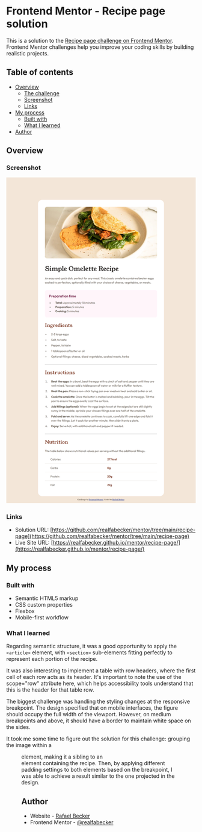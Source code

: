 # Frontend Mentor - Recipe page solution

This is a solution to the [Recipe page challenge on Frontend Mentor](https://www.frontendmentor.io/challenges/recipe-page-KiTsR8QQKm). Frontend Mentor challenges help you improve your coding skills by building realistic projects. 

## Table of contents

- [Overview](#overview)
  - [The challenge](#the-challenge)
  - [Screenshot](#screenshot)
  - [Links](#links)
- [My process](#my-process)
  - [Built with](#built-with)
  - [What I learned](#what-i-learned)
- [Author](#author)

## Overview

### Screenshot

![](./screenshot.png)

### Links

- Solution URL: [https://github.com/realfabecker/mentor/tree/main/recipe-page](https://github.com/realfabecker/mentor/tree/main/recipe-page)
- Live Site URL: [https://realfabecker.github.io/mentor/recipe-page/](https://realfabecker.github.io/mentor/recipe-page/)

## My process

### Built with

- Semantic HTML5 markup
- CSS custom properties
- Flexbox
- Mobile-first workflow

### What I learned

Regarding semantic structure, it was a good opportunity to apply the `<article>` element, with `<section>` sub-elements fitting perfectly to represent each portion of the recipe.

It was also interesting to implement a table with row headers, where the first cell of each row acts as its header. It's important to note the use of the scope="row" attribute here, which helps accessibility tools understand that this is the header for that table row.

The biggest challenge was handling the styling changes at the responsive breakpoint. The design specified that on mobile interfaces, the figure should occupy the full width of the viewport. However, on medium breakpoints and above, it should have a border to maintain white space on the sides.

It took me some time to figure out the solution for this challenge: grouping the image within a <figure> element, making it a sibling to an <article> element containing the recipe. Then, by applying different padding settings to both elements based on the breakpoint, I was able to achieve a result similar to the one projected in the design.

## Author

- Website - [Rafael Becker](https://github.com/realfabecker)
- Frontend Mentor - [@realfabecker](https://www.frontendmentor.io/profile/realfabecker)